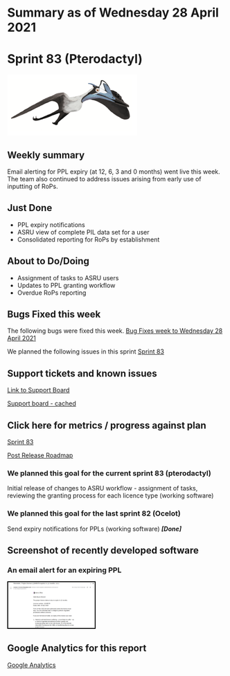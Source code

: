 # Summary as of Wednesday 28 April 2021 

# Sprint 83 (Pterodactyl)

![A pterodactyl](graphs/pterodactyl.png)

## Weekly summary
Email alerting for PPL expiry (at 12, 6, 3 and 0 months) went live this week. The team also continued to address issues arising from early use of inputting of RoPs.

## Just Done
* PPL expiry notifications
* ASRU view of complete PIL data set for a user
* Consolidated reporting for RoPs by establishment

## About to Do/Doing
* Assignment of tasks to ASRU users
* Updates to PPL granting workflow
* Overdue RoPs reporting

## Bugs Fixed this week
The following bugs were fixed this week.
[Bug Fixes week to Wednesday 28 April 2021](graphs/bugs28042021.png)

We planned the following issues in this sprint 
[Sprint 83](graphs/sprint28042021.png)

## Support tickets and known issues
[Link to Support Board](https://collaboration.homeoffice.gov.uk/jira/secure/RapidBoard.jspa?rapidView=1717&selectedIssue=ASSB-253)

[Support board - cached](graphs/supportBoard28042021.png)

## Click here for metrics / progress against plan
[Sprint 83](graphs/progress28042021.png)

[Post Release Roadmap](graphs/roadmap28042021.png)

### We planned this goal for the current sprint 83 (pterodactyl)
Initial release of changes to ASRU workflow - assignment of tasks, reviewing the granting process for each licence type (working software)

### We planned this goal for the last sprint 82 (Ocelot)
Send expiry notifications for PPLs (working software) ***[Done]***

## Screenshot of recently developed software
### An email alert for an expiring PPL
<a href="graphs/proto1_28042021.png"><img src="graphs/proto1_28042021.png" alt="HTML5 Icon" width="200" style="border:2px solid black"></a>
<br>

## Google Analytics for this report
[Google Analytics](graphs/GA28042021.png)

